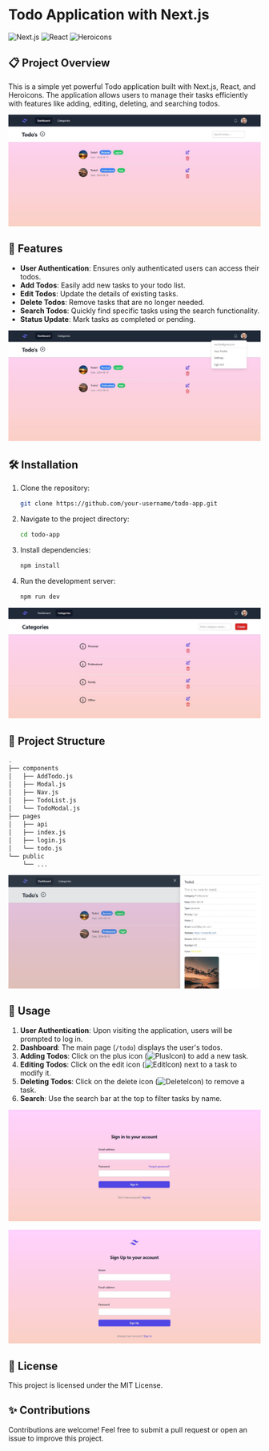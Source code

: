 # Todo Application with Next.js

![Next.js](https://img.shields.io/badge/Next.js-000000?style=for-the-badge&logo=next.js&logoColor=white) ![React](https://img.shields.io/badge/React-20232A?style=for-the-badge&logo=react&logoColor=61DAFB) ![Heroicons](https://img.shields.io/badge/Heroicons-4A5568?style=for-the-badge&logo=heroicons&logoColor=white)

## 📋 Project Overview

This is a simple yet powerful Todo application built with Next.js, React, and Heroicons. The application allows users to manage their tasks efficiently with features like adding, editing, deleting, and searching todos.

![Screenshot](https://github.com/shamshubham/todo-app/blob/master/ss/Capture.JPG)

## 🚀 Features

- **User Authentication**: Ensures only authenticated users can access their todos.
- **Add Todos**: Easily add new tasks to your todo list.
- **Edit Todos**: Update the details of existing tasks.
- **Delete Todos**: Remove tasks that are no longer needed.
- **Search Todos**: Quickly find specific tasks using the search functionality.
- **Status Update**: Mark tasks as completed or pending.

![Screenshot](https://github.com/shamshubham/todo-app/blob/master/ss/Capture1.JPG)

## 🛠️ Installation

1. Clone the repository:
   ```bash
   git clone https://github.com/your-username/todo-app.git
   ```
2. Navigate to the project directory:
   ```bash
   cd todo-app
   ```
3. Install dependencies:
   ```bash
   npm install
   ```
4. Run the development server:
   ```bash
   npm run dev
   ```

![Screenshot](https://github.com/shamshubham/todo-app/blob/master/ss/Capture2.JPG)

## 📂 Project Structure

```
.
├── components
│   ├── AddTodo.js
│   ├── Modal.js
│   ├── Nav.js
│   ├── TodoList.js
│   └── TodoModal.js
├── pages
│   ├── api
│   ├── index.js
│   ├── login.js
│   └── todo.js
└── public
    └── ...
```

![Screenshot](https://github.com/shamshubham/todo-app/blob/master/ss/Capture3.JPG)

## 📜 Usage

1. **User Authentication**: Upon visiting the application, users will be prompted to log in.
2. **Dashboard**: The main page (`/todo`) displays the user's todos.
3. **Adding Todos**: Click on the plus icon (![PlusIcon](https://img.icons8.com/ios-filled/50/000000/plus.png)) to add a new task.
4. **Editing Todos**: Click on the edit icon (![EditIcon](https://img.icons8.com/ios-filled/50/000000/edit.png)) next to a task to modify it.
5. **Deleting Todos**: Click on the delete icon (![DeleteIcon](https://img.icons8.com/ios-filled/50/000000/delete.png)) to remove a task.
6. **Search**: Use the search bar at the top to filter tasks by name.

![Screenshot](https://github.com/shamshubham/todo-app/blob/master/ss/Capture4.JPG)

![Screenshot](https://github.com/shamshubham/todo-app/blob/master/ss/Capture5.JPG)

## 📝 License

This project is licensed under the MIT License.

## ✨ Contributions

Contributions are welcome! Feel free to submit a pull request or open an issue to improve this project.
